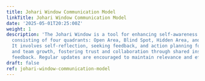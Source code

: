 ```yaml
---
title: Johari Window Communication Model
linkTitle: Johari Window Communication Model
date: '2025-05-01T20:25:00Z'
weight: 1
description: 'The Johari Window is a tool for enhancing self-awareness and communication,
  consisting of four quadrants: Open Area, Blind Spot, Hidden Area, and Unknown Area.
  It involves self-reflection, seeking feedback, and action planning for individual
  and team growth, fostering trust and collaboration through shared insights and ongoing
  feedback. Regular updates are encouraged to maintain relevance and effectiveness.'
draft: false
ref: johari-window-communication-model
---
```


